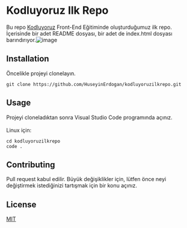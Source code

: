 # Kodluyoruz Ilk Repo
Bu repo [Kodluyoruz](https://www.kodluyoruz.org) Front-End Eğitiminde oluşturduğumuz ilk repo. İçerisinde bir adet README dosyası, bir adet de index.html dosyası barındırıyor.![image](https://user-images.githubusercontent.com/61501305/116322438-c413e980-a7c4-11eb-88e2-9271606d902a.png)

## Installation 
Öncelikle projeyi clonelayın.
``` 
git clone https://github.com/HuseyinErdogan/kodluyoruzilkrepo.git
```
## Usage
Projeyi cloneladıktan sonra Visual Studio Code programında açınız.<br /><br />
Linux için:
``` 
cd kodluyoruzilkrepo
code .
```
## Contributing
Pull request kabul edilir. Büyük değişiklikler için, lütfen önce neyi değiştirmek istediğinizi tartışmak için bir konu açınız.
## License
[MIT](https://choosealicense.com/licenses/mit/)
